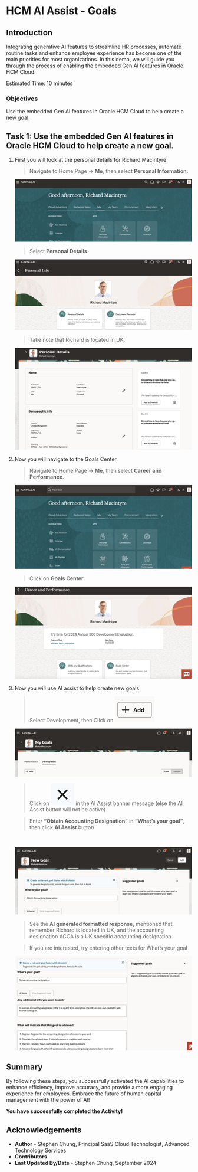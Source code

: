 # HCM AI Assist - Goals

## Introduction

Integrating generative AI features to streamline HR processes, automate routine tasks and enhance employee experience has become one of the main priorities for most organizations. In this demo, we will guide you through the process of enabling the embedded Gen AI features in Oracle HCM Cloud.

Estimated Time: 10 minutes


### Objectives

Use the embedded Gen AI features in Oracle HCM Cloud to help create a new goal.


## Task 1: Use the embedded Gen AI features in Oracle HCM Cloud to help create a new goal.


1. First you will look at the personal details for Richard Macintyre.  

   > Navigate to Home Page -> **Me**, then select **Personal Information**.

   ![Application Home](images/image001.png)

   > Select **Personal Details**.

   ![Personal Info](images/image002.png)

   > Take note that Richard is located in UK. 

   ![Richard's personal details](images/image003.png)

2. Now you will navigate to the Goals Center.

   > Navigate to Home Page -> **Me**, then select **Career and Performance**.

   ![Application Home](images/image004.png)

   > Click on **Goals Center**.

   ![Career and Performance](images/image005.png)

3. Now you will use AI assist to help create new goals

   > Select Development, then Click on ![Add Icon](images/image006.png)

   ![My Goals](images/image007.png)

   > Click on ![x Icon](images/image008.png) in the AI Assist banner message (else the AI Assist button will not be active) <br>

   > Enter **“Obtain Accounting Designation”** in **“What’s your goal”**, then click **AI Assist** button <br>

   <br>

   ![My Goals](images/image009.png)

   > See the **AI generated formatted response**, mentioned that remember Richard is located in UK, and the accounting designation ACCA is a UK specific accounting designation.  <br>

   > If you are interested, try entering other texts for What’s your goal  <br>

   ![Suggested Goals](images/image010.png)








## Summary

By following these steps, you  successfully activated the AI capabilities to enhance efficiency, improve accuracy, and provide a more engaging experience for employees. Embrace the future of human capital management with the power of AI!

**You have successfully completed the Activity!**

## Acknowledgements
* **Author** - Stephen Chung, Principal SaaS Cloud Technologist, Advanced Technology Services
* **Contributors** -  
* **Last Updated By/Date** - Stephen Chung, September 2024

